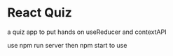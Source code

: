 # React Quiz

a quiz app to put hands on useReducer and contextAPI

use npm run server then npm start to use
